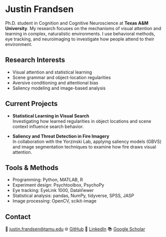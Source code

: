 # Justin Frandsen

Ph.D. student in Cognition and Cognitive Neuroscience at **Texas A&M University**. My research focuses on the mechanisms of visual attention and learning in complex, naturalistic environments. I use behavioral methods, eye tracking, and neuroimaging to investigate how people attend to their environment.

## Research Interests
- Visual attention and statistical learning  
- Scene grammar and object-location regularities  
- Aversive conditioning and attentional bias  
- Saliency modeling and image-based analysis  

## Current Projects
- **Statistical Learning in Visual Search**  
  Investigating how learned regularities in object locations and scene context influence search behavior.  

- **Saliency and Threat Detection in Fire Imagery**  
  In collaboration with the Yorzinski Lab, applying saliency models (GBVS) and image segmentation techniques to examine how fire draws visual attention.  

## Tools & Methods
- Programming: Python, MATLAB, R  
- Experiment design: Psychtoolbox, PsychoPy  
- Eye tracking: EyeLink 1000, DataViewer  
- Statistical analysis: pandas, NumPy, tidyverse, SPSS, JASP  
- Image processing: OpenCV, scikit-image

## Contact
📧 justin.frandsen@tamu.edu
🌐 [GitHub](https://github.com/justin-frandsen)
🔗 [LinkedIn](https://www.linkedin.com/in/justin-frandsen/)
📚 [Google Scholar](https://scholar.google.com/citations?user=6svOSbIAAAAJ&hl=en)
